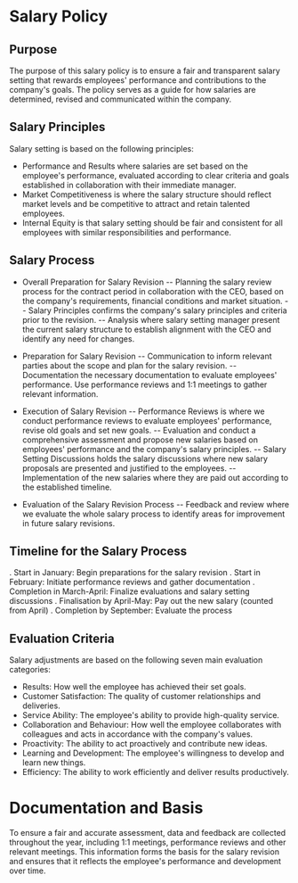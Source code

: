 # Salary Policy

## Purpose

The purpose of this salary policy is to ensure a fair and transparent salary setting that rewards employees' performance and contributions to the company's goals. The policy serves as a guide for how salaries are determined, revised and communicated within the company.

## Salary Principles
Salary setting is based on the following principles:

- Performance and Results where salaries are set based on the employee's performance, evaluated according to clear criteria and goals established in collaboration with their immediate manager.
- Market Competitiveness is where the salary structure should reflect market levels and be competitive to attract and retain talented employees.
- Internal Equity is that salary setting should be fair and consistent for all employees with similar responsibilities and performance.

## Salary Process

- Overall Preparation for Salary Revision
-- Planning the salary review process for the contract period in collaboration with the CEO, based on the company's requirements, financial conditions and market situation.
-- Salary Principles confirms the company's salary principles and criteria prior to the revision.
-- Analysis where salary setting manager present the current salary structure to establish alignment with the CEO and identify any need for changes.

- Preparation for Salary Revision
-- Communication to inform relevant parties about the scope and plan for the salary revision.
-- Documentation the necessary documentation to evaluate employees' performance. Use performance reviews and 1:1 meetings to gather relevant information.

- Execution of Salary Revision
-- Performance Reviews is where we conduct performance reviews to evaluate employees' performance, revise old goals and set new goals.
-- Evaluation and conduct a comprehensive assessment and propose new salaries based on employees' performance and the company's salary principles.
-- Salary Setting Discussions holds the salary discussions where new salary proposals are presented and justified to the employees.
-- Implementation of the new salaries where they are paid out according to the established timeline.

- Evaluation of the Salary Revision Process
-- Feedback and review where we evaluate the whole salary process to identify areas for improvement in future salary revisions.

## Timeline for the Salary Process
. Start in January: Begin preparations for the salary revision
. Start in February: Initiate performance reviews and gather documentation
. Completion in March-April: Finalize evaluations and salary setting discussions
. Finalisation by April-May: Pay out the new salary (counted from April)
. Completion by September: Evaluate the process

## Evaluation Criteria
Salary adjustments are based on the following seven main evaluation categories:

- Results: How well the employee has achieved their set goals.
- Customer Satisfaction: The quality of customer relationships and deliveries.
- Service Ability: The employee's ability to provide high-quality service.
- Collaboration and Behaviour: How well the employee collaborates with colleagues and acts in accordance with the company's values.
- Proactivity: The ability to act proactively and contribute new ideas.
- Learning and Development: The employee's willingness to develop and learn new things.
- Efficiency: The ability to work efficiently and deliver results productively.

# Documentation and Basis

To ensure a fair and accurate assessment, data and feedback are collected throughout the year, including 1:1 meetings, performance reviews and other relevant meetings. This information forms the basis for the salary revision and ensures that it reflects the employee's performance and development over time.
